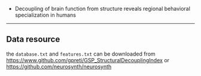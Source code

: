 * Decoupling of brain function from structure reveals regional behavioral specialization in humans

---
## Data resource
the `database.txt` and `features.txt` can be downloaded from https://www.github.com/gpreti/GSP_StructuralDecouplingIndex or https://github.com/neurosynth/neurosynth


